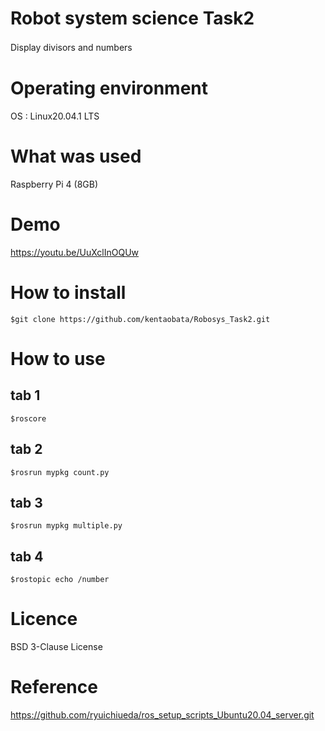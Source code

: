 # Robot system science Task2   
Display divisors and numbers　　

# Operating environment  
OS : Linux20.04.1 LTS  

# What was used  
Raspberry Pi 4 (8GB)  

# Demo  
https://youtu.be/UuXclInOQUw

# How to install
`$git clone https://github.com/kentaobata/Robosys_Task2.git`  

# How to use  
 ## tab 1  
 `$roscore`  
 ## tab 2  
 `$rosrun mypkg count.py`  
 ## tab 3  
 `$rosrun mypkg multiple.py`  
 ## tab 4  
 `$rostopic echo /number`  
 
 # Licence  
 BSD 3-Clause License  
 
 # Reference
 https://github.com/ryuichiueda/ros_setup_scripts_Ubuntu20.04_server.git

